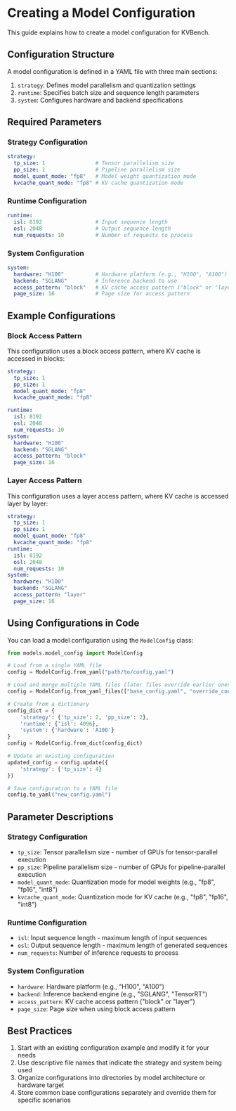 # Creating a Model Configuration

This guide explains how to create a model configuration for KVBench.

## Configuration Structure

A model configuration is defined in a YAML file with three main sections:

1. `strategy`: Defines model parallelism and quantization settings
2. `runtime`: Specifies batch size and sequence length parameters
3. `system`: Configures hardware and backend specifications

## Required Parameters

### Strategy Configuration

```yaml
strategy:
  tp_size: 1                # Tensor parallelism size
  pp_size: 1                # Pipeline parallelism size
  model_quant_mode: "fp8"   # Model weight quantization mode
  kvcache_quant_mode: "fp8" # KV cache quantization mode
```

### Runtime Configuration

```yaml
runtime:
  isl: 8192                 # Input sequence length
  osl: 2048                 # Output sequence length
  num_requests: 10          # Number of requests to process
```

### System Configuration

```yaml
system:
  hardware: "H100"          # Hardware platform (e.g., "H100", "A100")
  backend: "SGLANG"         # Inference backend to use
  access_pattern: "block"   # KV cache access pattern ("block" or "layer")
  page_size: 16             # Page size for access pattern
```

## Example Configurations

### Block Access Pattern

This configuration uses a block access pattern, where KV cache is accessed in blocks:

```yaml
strategy:
  tp_size: 1
  pp_size: 1
  model_quant_mode: "fp8"
  kvcache_quant_mode: "fp8"

runtime:
  isl: 8192
  osl: 2048
  num_requests: 10
system:
  hardware: "H100"
  backend: "SGLANG"
  access_pattern: "block"
  page_size: 16
```

### Layer Access Pattern

This configuration uses a layer access pattern, where KV cache is accessed layer by layer:

```yaml
strategy:
  tp_size: 1
  pp_size: 1
  model_quant_mode: "fp8"
  kvcache_quant_mode: "fp8"
runtime:
  isl: 8192
  osl: 2048
  num_requests: 10
system:
  hardware: "H100"
  backend: "SGLANG"
  access_pattern: "layer"
  page_size: 16
```

## Using Configurations in Code

You can load a model configuration using the `ModelConfig` class:

```python
from models.model_config import ModelConfig

# Load from a single YAML file
config = ModelConfig.from_yaml("path/to/config.yaml")

# Load and merge multiple YAML files (later files override earlier ones)
config = ModelConfig.from_yaml_files(["base_config.yaml", "override_config.yaml"])

# Create from a dictionary
config_dict = {
    'strategy': {'tp_size': 2, 'pp_size': 2},
    'runtime': {'isl': 4096},
    'system': {'hardware': 'A100'}
}
config = ModelConfig.from_dict(config_dict)

# Update an existing configuration
updated_config = config.update({
    'strategy': {'tp_size': 4}
})

# Save configuration to a YAML file
config.to_yaml("new_config.yaml")
```

## Parameter Descriptions

### Strategy Configuration

- `tp_size`: Tensor parallelism size - number of GPUs for tensor-parallel execution
- `pp_size`: Pipeline parallelism size - number of GPUs for pipeline-parallel execution
- `model_quant_mode`: Quantization mode for model weights (e.g., "fp8", "fp16", "int8")
- `kvcache_quant_mode`: Quantization mode for KV cache (e.g., "fp8", "fp16", "int8")

### Runtime Configuration

- `isl`: Input sequence length - maximum length of input sequences
- `osl`: Output sequence length - maximum length of generated sequences
- `num_requests`: Number of inference requests to process

### System Configuration

- `hardware`: Hardware platform (e.g., "H100", "A100")
- `backend`: Inference backend engine (e.g., "SGLANG", "TensorRT")
- `access_pattern`: KV cache access pattern ("block" or "layer")
- `page_size`: Page size when using block access pattern

## Best Practices

1. Start with an existing configuration example and modify it for your needs
2. Use descriptive file names that indicate the strategy and system being used
3. Organize configurations into directories by model architecture or hardware target
4. Store common base configurations separately and override them for specific scenarios
